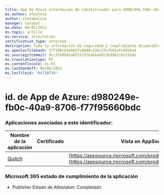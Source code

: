 ```yaml
---
title: App de Azure información de identificador para d980249e-fb0c-40a9-8706-f77f95660bdc
ms.author: elmalova
author: elenamalova
manager: tonybal
ms.date: 04/07/2022
ms.topic: article
ms.service: attestation
certification_type: attested
description: Toda la información de seguridad y cumplimiento disponible para d980249e-fb0c-40a9-8706-f77f95660bdc.
ms.openlocfilehash: 37f190c63eb02fc0049c230c27e7565afc9d2ba4
ms.sourcegitcommit: 9cc3fe8502a6f21f3f6abb4dd23b99b116c51b8e
ms.translationtype: MT
ms.contentlocale: es-ES
ms.lasthandoff: 04/08/2022
ms.locfileid: "64720734"
---
```

# <a name="azure-app-id-d980249e-fb0c-40a9-8706-f77f95660bdc"></a>id. de App de Azure: d980249e-fb0c-40a9-8706-f77f95660bdc


### <a name="apps-associated-with-this-id"></a>Aplicaciones asociadas a este identificador:
| **Nombre de la aplicación** | **Certificado** | **Vista en AppSource** |
|--------------|---------------|-----------------------|
| [Quitch](../forward/WA200003683.md) |  | [https://appsource.microsoft.com/product/office/WA200003683](https://appsource.microsoft.com/product/office/WA200003683) |

### <a name="microsoft-365-app-compliance-status"></a>Microsoft 365 estado de cumplimiento de la aplicación
- Publisher Estado de Attestaton: Completado
